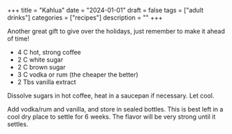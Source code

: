 ﻿+++
title = "Kahlua"
date = "2024-01-01"
draft = false
tags = ["adult drinks"]
categories = ["recipes"]
description = ""
+++

Another great gift to give over the holidays, just remember to make it ahead of time!

* 4 C hot, strong coffee
* 2 C white sugar
* 2 C brown sugar
* 3 C vodka or rum (the cheaper the better)
* 2 Tbs vanilla extract

Dissolve sugars in hot coffee, heat in a saucepan if necessary. Let cool.

Add vodka/rum and vanilla, and store in sealed bottles. This is best left in a cool dry place to settle for 6 weeks. The flavor will be very strong until it settles.